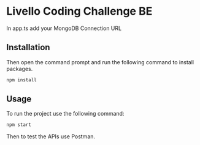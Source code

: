 # Livello Coding Challenge BE

In app.ts add your MongoDB Connection URL

## Installation

Then open the command prompt and run the following command to install packages.

```bash
npm install
```

## Usage
To run the project use the following command:
```bash
npm start
```
Then to test the APIs use Postman.